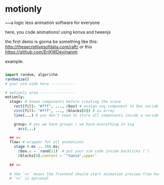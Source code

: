 # motionly
~~a logic less animation software for everyone

here, you code animations!
using konva and tweenjs

the first demo is gonna be something like this:
http://thesecretlivesofdata.com/raft/
or this https://github.com/EriKWDev/nanim

example: 
```nim

import random, algorithm
randomize()
# your nim code here -----------

# motionly area ----------------
motionly:
  stage: # known components before creating the scene
    rect(fill= "#fff", ..., @box) # assign svg component to box variable
    circ(fill= "#fff", ..., @blocks[0]) # as array
    line(...) # you don't need to store all components inside a variable

    group: # yes we have groups | we have everything in svg
      arc(...)  

  ## >>
  flow: # wrapper for all animations
    stage 0.ms .. 100.ms:
      @box.x = `rand(11)` # put your nim code inside backticks (`)
      @blocks[0].content = `"hamid".upper`
      
  ## <<
  
  # the `>>` means the frontend should start animation preview from here
  # `<<` is optional
```
